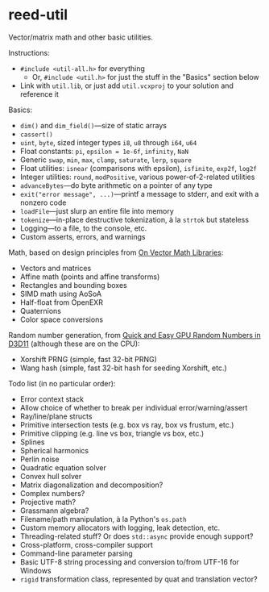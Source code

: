 reed-util
=========

Vector/matrix math and other basic utilities.

Instructions:
* `#include <util-all.h>` for everything
  * Or, `#include <util.h>` for just the stuff in the "Basics" section below
* Link with `util.lib`, or just add `util.vcxproj` to your solution and reference it

Basics:
* `dim()` and `dim_field()`—size of static arrays
* `cassert()`
* `uint`, `byte`, sized integer types `i8`, `u8` through `i64`, `u64`
* Float constants: `pi`, `epsilon = 1e-6f`, `infinity`, `NaN`
* Generic `swap`, `min`, `max`, `clamp`, `saturate`, `lerp`, `square`
* Float utilities: `isnear` (comparisons with epsilon), `isfinite`, `exp2f`, `log2f`
* Integer utilities: `round`, `modPositive`, various power-of-2-related utilities
* `advanceBytes`—do byte arithmetic on a pointer of any type
* `exit("error message", ...)`—printf a message to stderr, and exit with a nonzero code
* `loadFile`—just slurp an entire file into memory
* `tokenize`—in-place destructive tokenization, à la `strtok` but stateless
* Logging—to a file, to the console, etc.
* Custom asserts, errors, and warnings

Math, based on design principles from [On Vector Math Libraries](http://www.reedbeta.com/blog/2013/12/28/on-vector-math-libraries/):
* Vectors and matrices
* Affine math (points and affine transforms)
* Rectangles and bounding boxes
* SIMD math using AoSoA
* Half-float from OpenEXR
* Quaternions
* Color space conversions

Random number generation, from [Quick and Easy GPU Random Numbers in D3D11](http://www.reedbeta.com/blog/2013/01/12/quick-and-easy-gpu-random-numbers-in-d3d11/) (although these are on the CPU):
* Xorshift PRNG (simple, fast 32-bit PRNG)
* Wang hash (simple, fast 32-bit hash for seeding Xorshift, etc.)

Todo list (in no particular order):
* Error context stack
* Allow choice of whether to break per individual error/warning/assert
* Ray/line/plane structs
* Primitive intersection tests (e.g. box vs ray, box vs frustum, etc.)
* Primitive clipping (e.g. line vs box, triangle vs box, etc.)
* Splines
* Spherical harmonics
* Perlin noise
* Quadratic equation solver
* Convex hull solver
* Matrix diagonalization and decomposition?
* Complex numbers?
* Projective math?
* Grassmann algebra?
* Filename/path manipulation, à la Python's `os.path`
* Custom memory allocators with logging, leak detection, etc.
* Threading-related stuff?  Or does `std::async` provide enough support?
* Cross-platform, cross-compiler support
* Command-line parameter parsing
* Basic UTF-8 string processing and conversion to/from UTF-16 for Windows
* `rigid` transformation class, represented by quat and translation vector?
